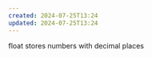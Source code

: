```yaml
---
created: 2024-07-25T13:24
updated: 2024-07-25T13:24
---
```

float stores numbers with decimal places
